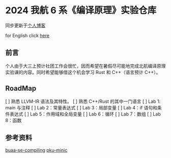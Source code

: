 # 2024 我航 6 系《编译原理》实验仓库

同步更新于[个人博客](https://squirrel7ang.github.io/)

for English click [here](./README-en.md)

## 前言

个人由于大三上预计社团工作会很忙，因而希望在暑假尽可能地完成北航编译原理实验课的内容。同时希望能够借这个机会学习 Rust 和 C++（语言预计 C++）。

## RoadMap

[ ] 熟悉 LLVM-IR 语法及其特性。
[ ] 熟悉 C++/Rust 的其中一门语言
[ ] Lab 1: main 与注释
[ ] Lab 2：常量表达式
[ ] Lab 3：局部变量
[ ] Lab 4：if 语句和条件表达式
[ ] Lab 5：作用域和全局变量
[ ] Lab 6：循环
[ ] Lab 7：数组
[ ] Lab 8：函数

## 参考资料

[buaa-se-compiling](https://buaa-se-compiling.github.io/miniSysY-tutorial/)
[pku-minic](https://pku-minic.github.io/online-doc/#/)